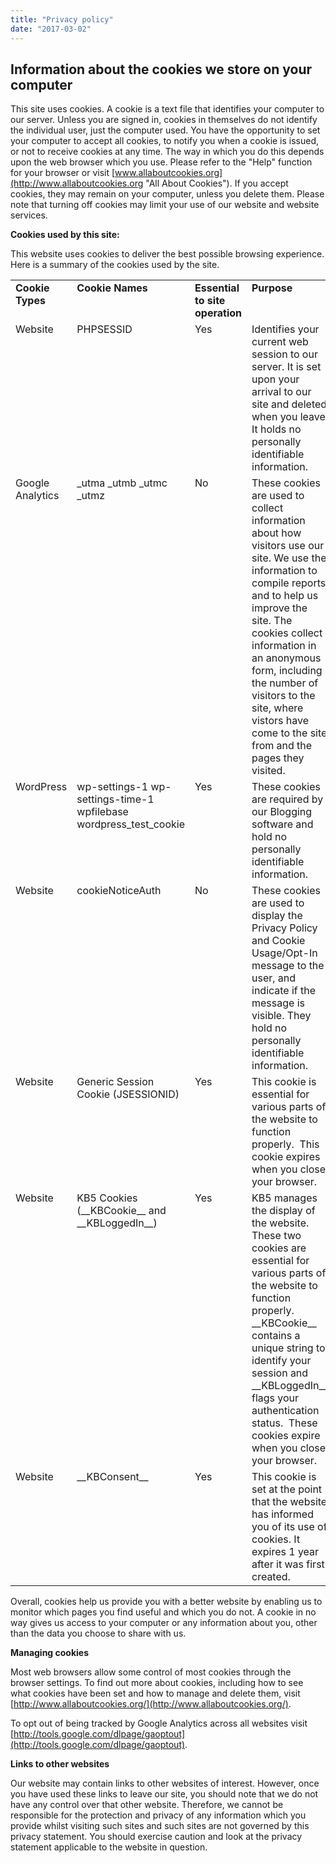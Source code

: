 ```yaml
---
title: "Privacy policy"
date: "2017-03-02"
---
```


## Information about the cookies we store on your computer

This site uses cookies. A cookie is a text file that identifies your computer to our server. Unless you are signed in, cookies in themselves do not identify the individual user, just the computer used. You have the opportunity to set your computer to accept all cookies, to notify you when a cookie is issued, or not to receive cookies at any time. The way in which you do this depends upon the web browser which you use. Please refer to the "Help" function for your browser or visit [www.allaboutcookies.org](http://www.allaboutcookies.org "All About Cookies"). If you accept cookies, they may remain on your computer, unless you delete them. Please note that turning off cookies may limit your use of our website and website services.

**Cookies used by this site:**

This website uses cookies to deliver the best possible browsing experience. Here is a summary of the cookies used by the site.

<table><tbody><tr><td valign="top"><strong>Cookie Types</strong></td><td valign="top"><strong>Cookie Names</strong></td><td valign="top"><strong>Essential to site operation</strong></td><td valign="top"><strong>Purpose</strong></td></tr><tr><td valign="top">Website</td><td valign="top">PHPSESSID</td><td valign="top">Yes</td><td valign="top">Identifies your current web session to our server. It is set upon your arrival to our site and deleted when you leave. It holds no personally identifiable information.</td></tr><tr><td valign="top">Google Analytics</td><td valign="top">_utma _utmb _utmc _utmz</td><td valign="top">No</td><td valign="top">These cookies are used to collect information about how visitors use our site. We use the information to compile reports and to help us improve the site. The cookies collect information in an anonymous form, including the number of visitors to the site, where vistors have come to the site from and the pages they visited.</td></tr><tr><td valign="top">WordPress</td><td valign="top">wp-settings-1 wp-settings-time-1 wpfilebase wordpress_test_cookie</td><td valign="top">Yes</td><td valign="top">These cookies are required by our Blogging software and hold no personally identifiable information.</td></tr><tr><td valign="top">Website</td><td valign="top">cookieNoticeAuth</td><td valign="top">No</td><td valign="top">These cookies are used to display the Privacy Policy and Cookie Usage/Opt-In message to the user, and indicate if the message is visible. They hold no personally identifiable information.</td></tr><tr><td valign="top">Website</td><td valign="top">Generic Session Cookie (JSESSIONID)</td><td valign="top">Yes</td><td valign="top">This cookie is essential for various parts of the website to function properly.&nbsp; This cookie expires when you close your browser.</td></tr><tr><td valign="top">Website</td><td valign="top">KB5 Cookies (__KBCookie__ and __KBLoggedIn__)</td><td valign="top">Yes</td><td valign="top">KB5 manages the display of the website. These two cookies are essential for various parts of the website to function properly. __KBCookie__ contains a unique string to identify your session and __KBLoggedIn__ flags your authentication status.&nbsp; These cookies expire when you close your browser.</td></tr><tr><td valign="top">Website</td><td valign="top">__KBConsent__</td><td valign="top">Yes</td><td valign="top">This cookie is set at the point that the website has informed you of its use of cookies. It expires 1 year after it was first created.</td></tr></tbody></table>

Overall, cookies help us provide you with a better website by enabling us to monitor which pages you find useful and which you do not. A cookie in no way gives us access to your computer or any information about you, other than the data you choose to share with us.

**Managing cookies**

Most web browsers allow some control of most cookies through the browser settings. To find out more about cookies, including how to see what cookies have been set and how to manage and delete them, visit [http://www.allaboutcookies.org/](http://www.allaboutcookies.org/).

To opt out of being tracked by Google Analytics across all websites visit [http://tools.google.com/dlpage/gaoptout](http://tools.google.com/dlpage/gaoptout).

**Links to other websites**

Our website may contain links to other websites of interest. However, once you have used these links to leave our site, you should note that we do not have any control over that other website. Therefore, we cannot be responsible for the protection and privacy of any information which you provide whilst visiting such sites and such sites are not governed by this privacy statement. You should exercise caution and look at the privacy statement applicable to the website in question.

